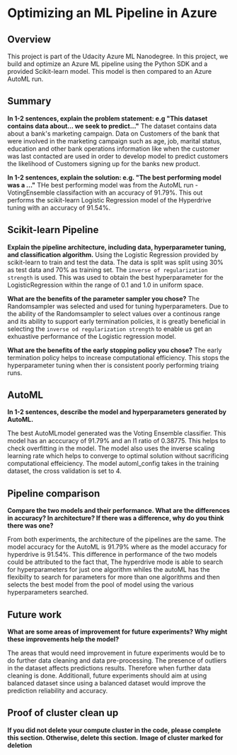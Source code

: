 # Optimizing an ML Pipeline in Azure

## Overview
This project is part of the Udacity Azure ML Nanodegree.
In this project, we build and optimize an Azure ML pipeline using the Python SDK and a provided Scikit-learn model.
This model is then compared to an Azure AutoML run.

## Summary
**In 1-2 sentences, explain the problem statement: e.g "This dataset contains data about... we seek to predict..."**
The dataset contains data about a bank's marketing campaign. Data on Customers of the bank that were involved in the marketing campaign such as age, job, marital status, education and other bank operations information like when the customer was last contacted are used in order to develop model to predict customers the likelihood of Customers signing up for the banks new product.

**In 1-2 sentences, explain the solution: e.g. "The best performing model was a ..."**
THe best performing model was from the AutoML run - VotingEnsemble classifaction with an accuracy of 91.79%. This out performs the scikit-learn Logistic Regression model of the Hyperdrive tuning with an accuracy of 91.54%.
## Scikit-learn Pipeline
**Explain the pipeline architecture, including data, hyperparameter tuning, and classification algorithm.**
Using the Logistic Regression provided by scikit-learn to train and test the data.
The data is split was split using 30% as test data and 70% as training set. The `inverse of regularization strength` is used. This was used to obtain the best hyperparameter for the LogisticRegression within the range of 0.1 and 1.0 in uniform space.

**What are the benefits of the parameter sampler you chose?**
The Randomsampler was selected and used for tuning hyperparameters. Due to the ability of the Randomsampler to select values over a continous range and its ability to support  early termination policies, it is greatly beneficial in selecting the `inverse od regularization strength` to enable us get an exhuastive performance of the Logistic regression model.

**What are the benefits of the early stopping policy you chose?**
The early termination policy helps to increase computational efficiency. This stops the hyperparameter tuning when ther is consistent poorly performing triaing runs.

## AutoML
**In 1-2 sentences, describe the model and hyperparameters generated by AutoML.**

The best AutoMLmodel generated was the Voting Ensemble classifier. This model has an acccuracy of 91.79% and an l1 ratio of 0.38775. This helps to check overfitting in the model. The model also uses the inverse scaling learning rate which helps to converge to optimal solution without sacrificing computational effeiciency. The model automl_config takes in the training dataset, the cross validation is set to 4.  

## Pipeline comparison
**Compare the two models and their performance. What are the differences in accuracy? In architecture? If there was a difference, why do you think there was one?**

From both experiments, the architecture of the pipelines are the same. The model accuracy for the AutoML is 91.79% where as the model accuracy for hyperdrive is 91.54%. This difference in performance of the two models could be attributed to the fact that, The hyperdrive mode is able to search for hyperparameters for just one algorithm whiles the autoML has the flexibilty to search for parameters for more than one algorithms and then selects the best model from the pool of model using the various hyperparameters searched.

## Future work
**What are some areas of improvement for future experiments? Why might these improvements help the model?**

The areas that would need improvement in future experiments would be to do further data cleaning and data pre-processing. The presence of outliers in the dataset affects predictions results. Therefore when further data cleaning is done. Additionall, future experiments should aim at using balanced dataset since using a balanced dataset would improve the prediction reliability and accuracy.

## Proof of cluster clean up
**If you did not delete your compute cluster in the code, please complete this section. Otherwise, delete this section.**
**Image of cluster marked for deletion**

